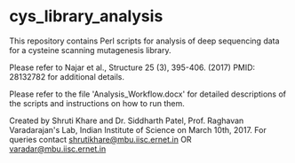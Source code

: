 # cys_library_analysis
This repository contains Perl scripts for analysis of deep sequencing data for a cysteine scanning mutagenesis library.

Please refer to Najar et al., Structure 25 (3), 395-406. (2017) PMID: 28132782 for additional details.

Please refer to the file 'Analysis_Workflow.docx' for detailed descriptions of the scripts and instructions on how to run them.








 Created by Shruti Khare and Dr. Siddharth Patel, Prof. Raghavan Varadarajan's Lab, Indian Institute of Science on March 10th, 2017.
 For queries contact shrutikhare@mbu.iisc.ernet.in OR varadar@mbu.iisc.ernet.in
